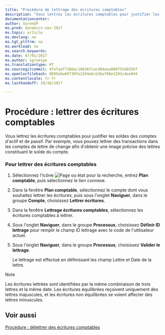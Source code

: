 ```yaml
---
title: "Procédure de lettrage des écritures comptables"
description: "Vous lettrez les écritures comptables pour justifier les soldes des comptes d'actif et de passif. Par exemple, vous pouvez lettrer des transactions dans les comptes de lettre de change afin d'obtenir une image précise des lettres constituant le solde du compte."
documentationcenter: 
author: SorenGP
ms.prod: dynamics-nav-2017
ms.topic: article
ms.devlang: na
ms.tgt_pltfrm: na
ms.workload: na
ms.search.keywords: 
ms.date: 07/01/2017
ms.author: sgroespe
ms.translationtype: HT
ms.sourcegitcommit: 4fefaef7380ac10836fcac404eea006f55d8556f
ms.openlocfilehash: 8695e6a097397e1204ebcb3bef98e1293c4ee9d4
ms.contentlocale: fr-fr
ms.lasthandoff: 10/16/2017

---
```

# <a name="how-to-apply-general-ledger-entries"></a>Procédure : lettrer des écritures comptables
Vous lettrez les écritures comptables pour justifier les soldes des comptes d'actif et de passif. Par exemple, vous pouvez lettrer des transactions dans les comptes de lettre de change afin d'obtenir une image précise des lettres constituant le solde du compte.  
  
### <a name="to-apply-general-ledger-entries"></a>Pour lettrer des écritures comptables  
  
1.  Sélectionnez l'icône ![Page ou état pour la recherche](media/ui-search/search_small.png "Page ou état pour la recherche"), entrez **Plan comptable**, puis sélectionnez le lien connexe.  
  
2.  Dans la fenêtre **Plan comptable**, sélectionnez le compte dont vous souhaitez lettrer les écritures, puis sous l'onglet **Naviguer**, dans le groupe **Compte**, choisissez **Lettrer écritures**.  
  
3.  Dans la fenêtre **Lettrage écritures comptables**, sélectionnez les écritures comptables à lettrer.  
  
4.  Sous l'onglet **Naviguer**, dans le groupe **Processus**, choisissez **Définir ID lettrage** pour remplir le champ ID lettrage avec le code de l'utilisateur actuel.  
  
5.  Sous l'onglet **Naviguer**, dans le groupe **Processus**, choisissez **Valider le lettrage**.  
  
     Le lettrage est effectué en définissant les champ Lettre et Date de la lettre.  
  
> [!NOTE]  
>  Les écritures lettrées sont identifiées par la même combinaison de trois lettres et la même date. Les écritures équilibrées reçoivent uniquement des lettres majuscules, et les écritures non équilibrées se voient affecter des lettres minuscules.  
  
## <a name="see-also"></a>Voir aussi  
 [Procédure : délettrer des écritures comptables](how-to-unapply-general-ledger-entries.md)
